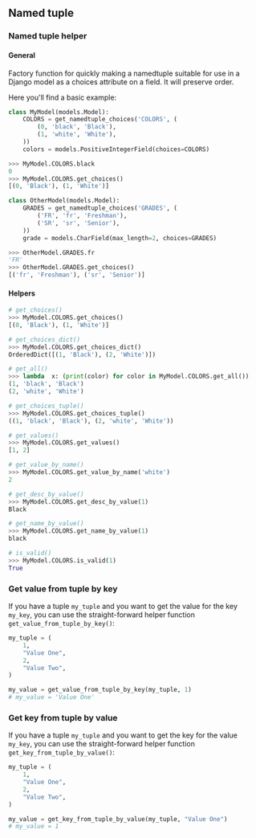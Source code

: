 ## Named tuple

### Named tuple helper

#### General

Factory function for quickly making a namedtuple suitable for use in a Django model as a choices attribute on a field.
It will preserve order.

Here you'll find a basic example:

````python
class MyModel(models.Model):
    COLORS = get_namedtuple_choices('COLORS', (
        (0, 'black', 'Black'),
        (1, 'white', 'White'),
    ))
    colors = models.PositiveIntegerField(choices=COLORS)

>>> MyModel.COLORS.black
0
>>> MyModel.COLORS.get_choices()
[(0, 'Black'), (1, 'White')]

class OtherModel(models.Model):
    GRADES = get_namedtuple_choices('GRADES', (
        ('FR', 'fr', 'Freshman'),
        ('SR', 'sr', 'Senior'),
    ))
    grade = models.CharField(max_length=2, choices=GRADES)

>>> OtherModel.GRADES.fr
'FR'
>>> OtherModel.GRADES.get_choices()
[('fr', 'Freshman'), ('sr', 'Senior')]
````

#### Helpers

````python
# get_choices()
>>> MyModel.COLORS.get_choices()
[(0, 'Black'), (1, 'White')]

# get_choices_dict()
>>> MyModel.COLORS.get_choices_dict()
OrderedDict([(1, 'Black'), (2, 'White')])

# get_all()
>>> lambda  x: (print(color) for color in MyModel.COLORS.get_all())
(1, 'black', 'Black')
(2, 'white', 'White')

# get_choices_tuple()
>>> MyModel.COLORS.get_choices_tuple()
((1, 'black', 'Black'), (2, 'white', 'White'))

# get_values()
>>> MyModel.COLORS.get_values()
[1, 2]

# get_value_by_name()
>>> MyModel.COLORS.get_value_by_name('white')
2

# get_desc_by_value()
>>> MyModel.COLORS.get_desc_by_value(1)
Black

# get_name_by_value()
>>> MyModel.COLORS.get_name_by_value(1)
black

# is_valid()
>>> MyModel.COLORS.is_valid(1)
True
````

### Get value from tuple by key

If you have a tuple ``my_tuple`` and you want to get the value for the key `my_key`, you can use the straight-forward
helper function ``get_value_from_tuple_by_key()``:

```python
my_tuple = (
    1,
    "Value One",
    2,
    "Value Two",
)

my_value = get_value_from_tuple_by_key(my_tuple, 1)
# my_value = 'Value One'
```

### Get key from tuple by value

If you have a tuple ``my_tuple`` and you want to get the key for the value `my_key`, you can use the straight-forward
helper function ``get_key_from_tuple_by_value()``:

```python
my_tuple = (
    1,
    "Value One",
    2,
    "Value Two",
)

my_value = get_key_from_tuple_by_value(my_tuple, "Value One")
# my_value = 1
```
